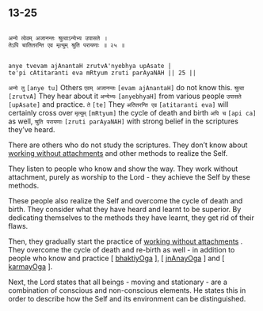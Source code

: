 ## 13-25


```shloka-sa

अन्ये त्वेवम् अजानन्तः श्रुत्वाऽन्येभ्य उपासते ।
तेऽपि चातितरन्ति एव मृत्युम् श्रुति परायणाः ॥ २५ ॥

```
```shloka-sa-hk

anye tvevam ajAnantaH zrutvA'nyebhya upAsate |
te'pi cAtitaranti eva mRtyum zruti parAyaNAH || 25 ||

```
`अन्ये तु` `[anye tu]` Others `एवम् अजानन्तः` `[evam ajAnantaH]` do not know this. `श्रुत्वा` `[zrutvA]` They hear about it `अन्येभ्यः` `[anyebhyaH]` from various people `उपासते` `[upAsate]` and practice. `ते` `[te]` They `अतितरन्ति एव` `[atitaranti eva]` will certainly cross over `मृत्युम्` `[mRtyum]` the cycle of death and birth `अपि च` `[api ca]` as well, `श्रुति परायणाः` `[zruti parAyaNAH]` with strong belief in the scriptures they’ve heard.

There are others who do not study the scriptures. They don’t know about 
[working without attachments](Back-to-Basics.md#karmayOga_a_defn)
 and other methods to realize the Self. 

They listen to people who know and show the way. They work without attachment, purely as worship to the Lord - they achieve the Self by these methods. 

These people also realize the Self and overcome the cycle of death and birth. They consider what they have heard and learnt to be superior. By dedicating themselves to the methods they have learnt, they get rid of their flaws. 

Then, they gradually start the practice of 
[working without attachments](2-40.md#karmayoga)
. They overcome the cycle of death and re-birth as well - in addition to people who know and practice [
[bhaktiyOga](Chapter_7.md#bhakti_a_defn)
], [
[jnAnayOga](3-3.md#jnAnayOga_a_defn)
] and [
[karmayOga](Back-to-Basics.md#karmayOga_a_defn)
].

Next, the Lord states that all beings - moving and stationary - are a combination of conscious and non-conscious elements. He states this in order to describe how the Self and its environment can be distinguished.


